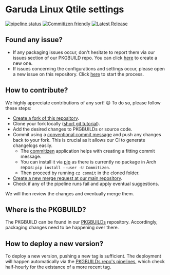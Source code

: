 # Garuda Linux Qtile settings

[![pipeline status](https://gitlab.com/garuda-linux/themes-and-settings/settings/garuda-qtile-settings/badges/master/pipeline.svg)](https://gitlab.com/garuda-linux/themes-and-settings/settings/garuda-qtile-settings/-/commits/master)
[![Commitizen friendly](https://img.shields.io/badge/commitizen-friendly-brightgreen.svg)](http://commitizen.github.io/cz-cli/)
[![Latest Release](https://gitlab.com/garuda-linux/themes-and-settings/settings/garuda-qtile-settings/-/badges/release.svg)](https://gitlab.com/garuda-linux/themes-and-settings/settings/garuda-qtile-settings/-/releases)

## Found any issue?

- If any packaging issues occur, don't hesitate to report them via our issues section of our PKGBUILD repo. You can click [here](https://gitlab.com/garuda-linux/pkgbuilds/-/issues/new) to create a new one.
- If issues concerning the configurations and settings occur, please open a new issue on this repository. Click [here](https://gitlab.com/garuda-linux/themes-and-settings/settings/garuda-qtile-settings/-/issues/new) to start the process.

## How to contribute?

We highly appreciate contributions of any sort! 😊 To do so, please follow these steps:

- [Create a fork of this repository](https://gitlab.com/garuda-linux/themes-and-settings/settings/garuda-qtile-settings/-/forks/new).
- Clone your fork locally ([short git tutorial](https://rogerdudler.github.io/git-guide/)).
- Add the desired changes to PKGBUILDs or source code.
- Commit using a [conventional commit message](https://www.conventionalcommits.org/en/v1.0.0/#summary) and push any changes back to your fork. This is crucial as it allows our CI to generate changelogs easily.
  - The [commitizen](https://github.com/commitizen-tools/commitizen) application helps with creating a fitting commit message.
  - You can install it via [pip](https://pip.pypa.io/) as there is currently no package in Arch repos: `pip install --user -U Commitizen`.
  - Then proceed by running `cz commit` in the cloned folder.
- [Create a new merge request at our main repository](https://gitlab.com/garuda-linux/themes-and-settings/settings/garuda-qtile-settings/-/merge_requests/new).
- Check if any of the pipeline runs fail and apply eventual suggestions.

We will then review the changes and eventually merge them.

## Where is the PKGBUILD?

The PKGBUILD can be found in our [PKGBUILDs](https://gitlab.com/garuda-linux/pkgbuilds) repository. Accordingly, packaging changes need to be happening over there.

## How to deploy a new version?

To deploy a new version, pushing a new tag is sufficient. The deployment will happen automatically via the [PKGBUILDs repo's pipelines](https://gitlab.com/garuda-linux/pkgbuilds/-/pipelines), which check half-hourly for the existance of a more recent tag.
